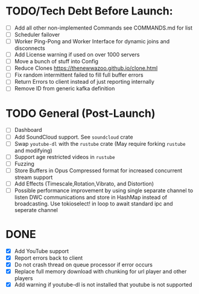 # TODO/Tech Debt Before Launch:
- [ ] Add all other non-implemented Commands see COMMANDS.md for list
- [ ] Scheduler failover
- [ ] Worker Ping-Pong and Worker Interface for dynamic joins and disconnects
- [ ] Add License warning if used on over 1000 servers
- [ ] Move a bunch of stuff into Config
- [ ] Reduce Clones https://thenewwazoo.github.io/clone.html
- [ ] Fix random intermittent failed to fill full buffer errors
- [ ] Return Errors to client instead of just reporting internally
- [ ] Remove ID from generic kafka definition
# TODO General (Post-Launch)
- [ ] Dashboard
- [ ] Add SoundCloud support. See `soundcloud` crate
- [ ] Swap `youtube-dl` with the `rustube` crate (May require forking `rustube` and modifying)
- [ ] Support age restricted videos in `rustube`
- [ ] Fuzzing
- [ ] Store Buffers in Opus Compressed format for increased concurrent stream support
- [ ] Add Effects (Timescale,Rotation,Vibrato, and Distortion)
- [ ] Possible performance improvement by using single separate channel to listen DWC communications and store in HashMap instead of broadcasting. Use tokioselect! in loop to await standard ipc and seperate channel
# DONE
- [x] Add YouTube support
- [x] Report errors back to client
- [x] Do not crash thread on queue processor if error occurs
- [x] Replace full memory download with chunking for url player and other players
- [x] Add warning if youtube-dl is not installed that youtube is not supported